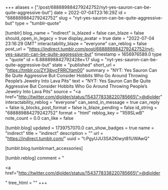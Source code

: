 +++
aliases = ["/post/688889884279242752/nyt-yes-sauron-can-be-quite-aggressive-but"]
date = 2022-07-04T23:16:29Z
id = "688889884279242752"
slug = "nyt-yes-sauron-can-be-quite-aggressive-but"
type = "tumblr-quote"

[tumblr]
blog_name = "indirect"
is_blazed = false
can_blaze = false
should_open_in_legacy = true
display_avatar = true
date = "2022-07-04 23:16:29 GMT"
interactability_blaze = "everyone"
can_reblog = false
post_url = "https://indirect.tumblr.com/post/688889884279242752/nyt-yes-sauron-can-be-quite-aggressive-but"
timestamp = 1656976589.0
type = "quote"
id = 6.888898842792428e+17
slug = "nyt-yes-sauron-can-be-quite-aggressive-but"
state = "published"
short_url = "https://tmblr.co/ZY3jbycFRRCfqm00"
summary = "NYT: Yes Sauron Can Be Quite Aggressive But Consider Hobbits Who Go Around Throwing People’s Jewelry Into Lava Pits"
text = "NYT: Yes Sauron Can Be Quite Aggressive But Consider Hobbits Who Go Around Throwing People&rsquo;s Jewelry Into Lava Pits"
source = "<a href=\"http://twitter.com/djolder/status/1543778338220785665\">@djolder</a>"
interactability_reblog = "everyone"
can_send_in_message = true
can_reply = false
is_blocks_post_format = false
is_blaze_pending = false
id_string = "688889884279242752"
format = "html"
reblog_key = "1l59SLwB"
note_count = 0.0
can_like = false

[tumblr.blog]
updated = 1739757070.0
can_show_badges = true
name = "indirect"
title = "indirect"
description = ""
url = "https://indirect.tumblr.com/"
uuid = "t:PgyUJU3SA2Klwyt81UWAwQ"

[tumblr.blog.tumblrmart_accessories]

[tumblr.reblog]
comment = "<p><a href=\"http://twitter.com/djolder/status/1543778338220785665\">@djolder</a></p>"
tree_html = ""
+++
